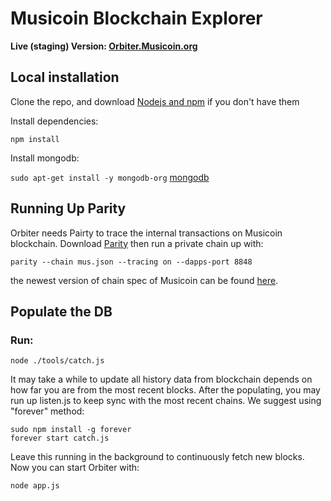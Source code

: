 # Musicoin Blockchain Explorer

<b>Live (staging) Version: [Orbiter.Musicoin.org](http://orbiter.musicoin.org)</b>

## Local installation
Clone the repo, and download [Nodejs and npm](https://docs.npmjs.com/getting-started/installing-node "Nodejs install") if you don't have them

Install dependencies:

`npm install`

Install mongodb:

`sudo apt-get install -y mongodb-org`  [mongodb](https://docs.mongodb.com/manual/tutorial/install-mongodb-on-ubuntu/)

## Running Up Parity

Orbiter needs Pairty to trace the internal transactions on Musicoin blockchain. Download [Parity](https://github.com/ethcore/parity/releases) then run a private chain up with:

`parity --chain mus.json --tracing on --dapps-port 8848`

the newest version of chain spec of Musicoin can be found [here](https://github.com/Musicoin/orbiter/blob/master/mc.json).

## Populate the DB
### Run:

`node ./tools/catch.js`

It may take a while to update all history data from blockchain depends on how far you are from the most recent blocks. After the populating, you may run up listen.js to keep sync with the most recent chains. We suggest using "forever" method:

```
sudo npm install -g forever
forever start catch.js
```
Leave this running in the background to continuously fetch new blocks. Now you can start Orbiter with:

`node app.js`  
